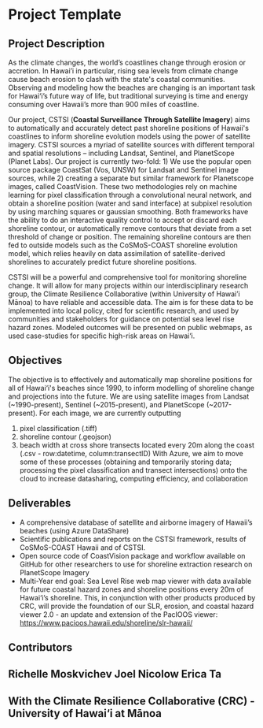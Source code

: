 # Project Template

## Project Description

As the climate changes, the world’s coastlines change through erosion or accretion. In Hawai’i in particular, rising sea levels from climate change cause beach erosion to clash with the state's coastal communities. Observing and modeling how the beaches are changing is an important task for Hawai‘i’s future way of life, but traditional surveying is time and energy consuming over Hawaii’s more than 900 miles of coastline. 

Our project, CSTSI (**Coastal Surveillance Through Satellite Imagery**) aims to automatically and accurately detect past shoreline positions of Hawaii's coastlines to inform shoreline evolution models using the power of satellite imagery. CSTSI sources a myriad of satellite sources with different temporal and spatial resolutions – including Landsat, Sentinel, and PlanetScope (Planet Labs). Our project is currently two-fold: 1) We use the popular open source package CoastSat (Vos, UNSW) for Landsat and Sentinel image sources, while 2) creating a separate but similar framework for Planetscope images, called CoastVision. These two methodologies rely on machine learning for pixel classification through a convolutional neural network, and obtain a shoreline position (water and sand interface) at subpixel resolution by using marching squares or gaussian smoothing. Both frameworks have the ability to do an interactive quality control to accept or discard each shoreline contour, or automatically remove contours that deviate from a set threshold of change or position. The remaining shoreline contours are then fed to outside models such as the CoSMoS-COAST shoreline evolution model, which relies heavily on data assimilation of satellite-derived shorelines to accurately predict future shoreline positions. 

CSTSI will be a powerful and comprehensive tool for monitoring shoreline change. It will allow for many projects within our interdisciplinary research group, the Climate Resilience Collaborative (within University of Hawai’i Mānoa) to have reliable and accessible data. The aim is for these data to be implemented into local policy, cited for scientific research, and used by communities and stakeholders for guidance on potential sea level rise hazard zones. Modeled outcomes will be presented on public webmaps, as used case-studies for specific high-risk areas on Hawai‘i. 

## Objectives

The objective is to effectively and automatically map shoreline positions for all of Hawai‘i's beaches since 1990, to inform modelling of shoreline change and projections into the future. We are using satellite images from Landsat (~1990-present), Sentinel (~2015-present), and PlanetScope (~2017-present). For each image, we are currently outputting 
1) pixel classification (.tiff)
2) shoreline contour (.geojson)
3) beach width at cross shore transects located every 20m along the coast (.csv - row:datetime, column:transectID)
With Azure, we aim to move some of these processes (obtaining and temporarily storing data; processing the pixel classification and transect intersections) onto the cloud to increase datasharing, computing efficiency, and collaboration

## Deliverables

- A comprehensive database of satellite and airborne imagery of Hawaii’s beaches (using Azure DataShare)
- Scientific publications and reports on the CSTSI framework, results of CoSMoS-COAST Hawaii and of CSTSI.
- Open source code of CoastVision package and workflow available on GitHub for other researchers to use for shoreline extraction research on PlanetScope Imagery
- Multi-Year end goal: Sea Level Rise web map viewer with data available for future coastal hazard zones and shoreline positions every 20m of Hawai‘i’s shoreline. This, in conjunction with other products produced by CRC, will provide the foundation of our SLR, erosion, and coastal hazard viewer 2.0 - an update and extension of the PacIOOS viewer: https://www.pacioos.hawaii.edu/shoreline/slr-hawaii/ 


## Contributors

Richelle Moskvichev 
Joel Nicolow
Erica Ta
------
With the Climate Resilience Collaborative (CRC) - University of Hawai‘i at Mānoa
------